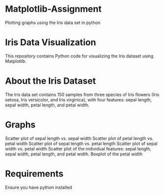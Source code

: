 # Matplotlib-Assignment
Plotting graphs using the Iris data set in python

# Iris Data Visualization

This repository contains Python code for visualizing the Iris dataset using  Matplotlib.

# About the Iris Dataset

The Iris data set contains 150 samples from three species of Iris flowers (Iris setosa, Iris versicolor, and Iris virginica), with four features: sepal length, sepal width, petal length, and petal width.

# Graphs
Scatter plot of sepal length vs. sepal width
Scatter plot of petal length vs. petal width
Scatter plot of sepal length vs. petal length
Scatter plot of sepal width vs. petal width
Scatter plot of the individual features: sepal length, sepal width, petal length, and petal width.
Boxplot of the petal width

# Requirements
Ensure you have python installed 
